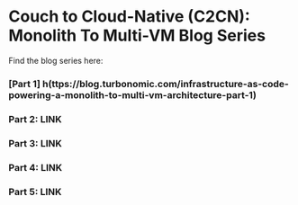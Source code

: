 # Couch to Cloud-Native (C2CN):  Monolith To Multi-VM Blog Series 

Find the blog series here:

### [Part 1] h(ttps://blog.turbonomic.com/infrastructure-as-code-powering-a-monolith-to-multi-vm-architecture-part-1)
### Part 2:  LINK
### Part 3:  LINK
### Part 4:  LINK
### Part 5:  LINK